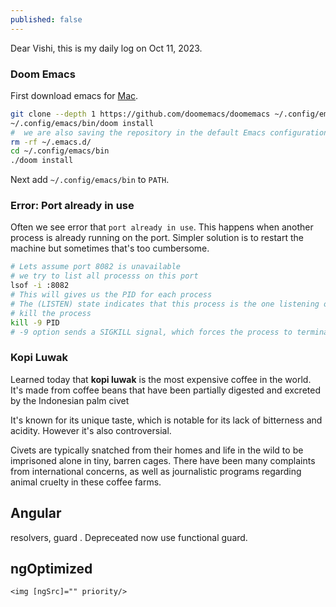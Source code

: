 ```yaml
---
published: false
---
```

Dear Vishi, this is my daily log on Oct 11, 2023.

### Doom Emacs

First download emacs for [Mac](https://emacsformacosx.com/).

```bash
git clone --depth 1 https://github.com/doomemacs/doomemacs ~/.config/emacs
~/.config/emacs/bin/doom install
#  we are also saving the repository in the default Emacs configuration directory. Because of that, we need to make sure the directory does not exist by typing this command
rm -rf ~/.emacs.d/
cd ~/.config/emacs/bin
./doom install
```

Next add `~/.config/emacs/bin` to `PATH`. 

### Error: Port already in use

Often we see error that `port already in use`. This happens when another process is already running on the port. Simpler solution is to restart the machine but sometimes that's too cumbersome.

```bash
# Lets assume port 8082 is unavailable
# we try to list all processs on this port
lsof -i :8082
# This will gives us the PID for each process
# The (LISTEN) state indicates that this process is the one listening on the port
# kill the process
kill -9 PID
# -9 option sends a SIGKILL signal, which forces the process to terminate immediately
```

### Kopi Luwak

Learned today that **kopi luwak** is the most expensive coffee in the world. It's made from coffee beans that have been partially digested and excreted by the Indonesian palm civet

It's known for its unique taste, which is notable for its lack of bitterness and acidity. However it's also controversial.

Civets are typically snatched from their homes and life in the wild to be imprisoned alone in tiny, barren cages. There have been many complaints from international concerns, as well as journalistic programs regarding animal cruelty in these coffee farms.


## Angular

resolvers, guard . Depreceated now use functional guard.



## ngOptimized

```
<img [ngSrc]="" priority/>


```

```
